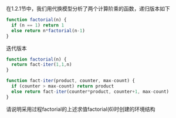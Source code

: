 在1.2.1节中，我们用代换模型分析了两个计算阶乘的函数，递归版本如下

```js
function factorial(n) {
  if (n == 1) return 1
  else return n*factorial(n-1)
}

```

迭代版本

```js
function factorial(n) {
  return fact-iter(1,1,n)
}

function fact-iter(product, counter, max-count) {
  if (counter > max-count) return product
  else return fact-iter(counter*product, counter+1, max-count)
}
```

请说明采用过程factorial的上述求值factorial(6)时创建的环境结构

